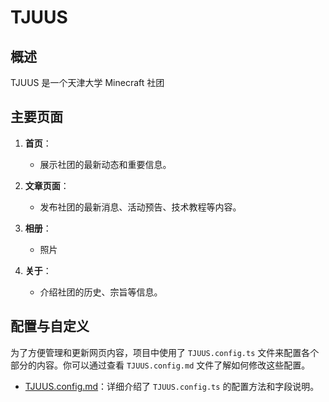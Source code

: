 # TJUUS

## 概述

TJUUS 是一个天津大学 Minecraft 社团

## 主要页面

1. **首页**：

    - 展示社团的最新动态和重要信息。

2. **文章页面**：

    - 发布社团的最新消息、活动预告、技术教程等内容。

3. **相册**：
    - 照片

4. **关于**：
    - 介绍社团的历史、宗旨等信息。

## 配置与自定义

为了方便管理和更新网页内容，项目中使用了 `TJUUS.config.ts` 文件来配置各个部分的内容。你可以通过查看 `TJUUS.config.md` 文件了解如何修改这些配置。

- [TJUUS.config.md](./TJUUS.config.md)：详细介绍了 `TJUUS.config.ts` 的配置方法和字段说明。
